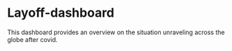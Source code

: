 # Layoff-dashboard
This dashboard provides an overview on the situation unraveling across the globe after covid.

